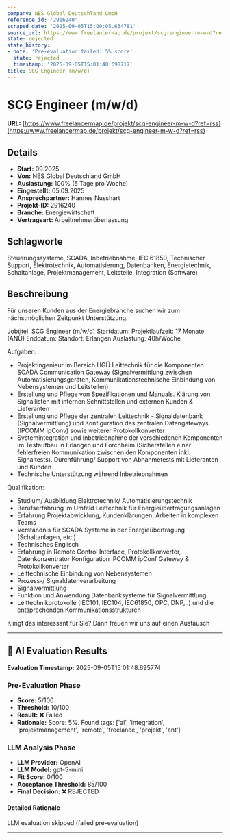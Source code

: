 ```yaml
---
company: NES Global Deutschland GmbH
reference_id: '2916240'
scraped_date: '2025-09-05T15:00:05.634781'
source_url: https://www.freelancermap.de/projekt/scg-engineer-m-w-d?ref=rss
state: rejected
state_history:
- note: 'Pre-evaluation failed: 5% score'
  state: rejected
  timestamp: '2025-09-05T15:01:48.698717'
title: SCG Engineer (m/w/d)
---
```



# SCG Engineer (m/w/d)
**URL:** [https://www.freelancermap.de/projekt/scg-engineer-m-w-d?ref=rss](https://www.freelancermap.de/projekt/scg-engineer-m-w-d?ref=rss)
## Details
- **Start:** 09.2025
- **Von:** NES Global Deutschland GmbH
- **Auslastung:** 100% (5 Tage pro Woche)
- **Eingestellt:** 05.09.2025
- **Ansprechpartner:** Hannes Nusshart
- **Projekt-ID:** 2916240
- **Branche:** Energiewirtschaft
- **Vertragsart:** Arbeitnehmerüberlassung

## Schlagworte
Steuerungssysteme, SCADA, Inbetriebnahme, IEC 61850, Technischer Support, Elektrotechnik, Automatisierung, Datenbanken, Energietechnik, Schaltanlage, Projektmanagement, Leitstelle, Integration (Software)

## Beschreibung
Für unseren Kunden aus der Energiebranche suchen wir zum nächstmöglichen Zeitpunkt Unterstützung.

Jobtitel: SCG Engineer (m/w/d)
Startdatum:
Projektlaufzeit: 17 Monate (ANÜ)
Enddatum:
Standort: Erlangen
Auslastung: 40h/Woche

Aufgaben:

- Projektingenieur im Bereich HGÜ Leittechnik für die Komponenten SCADA Communication Gateway (Signalvermittlung zwischen Automatisierungsgeräten, Kommunikationstechnische Einbindung von Nebensystemen und Leitstellen)
- Erstellung und Pflege von Spezifikationen und Manuals. Klärung von Signallisten mit internen Schnittstellen und externen Kunden & Lieferanten
- Erstellung und Pflege der zentralen Leittechnik - Signaldatenbank (Signalvermittlung) und Konfiguration des zentralen Datengateways (IPCOMM ipConv) sowie weiterer Protokollkonverter
- Systemintegration und Inbetriebnahme der verschiedenen Komponenten im Testaufbau in Erlangen und Forchheim (Sicherstellen einer fehlerfreien Kommunikation zwischen den Komponenten inkl. Signaltests). Durchführung/ Support von Abnahmetests mit Lieferanten und Kunden
- Technische Unterstützung während Inbetriebnahmen

Qualifikation:

- Studium/ Ausbildung Elektrotechnik/ Automatisierungstechnik
- Berufserfahrung im Umfeld Leittechnik für Energieübertragungsanlagen
- Erfahrung Projektabwicklung, Kundenklärungen, Arbeiten in komplexen Teams
- Verständnis für SCADA Systeme in der Energieübertragung (Schaltanlagen, etc.)
- Technisches Englisch
- Erfahrung in Remote Control Interface, Protokollkonverter, Datenkonzentrator
Konfiguration IPCOMM ipConf Gateway & Protokollkonverter
- Leittechnische Einbindung von Nebensystemen
- Prozess-/ Signaldatenverarbeitung
- Signalvermittlung
- Funktion und Anwendung Datenbanksysteme für Signalvermittlung
- Leittechnikprotokolle (IEC101, IEC104, IEC61850, OPC, DNP,..) und die entsprechenden Kommunikationsstrukturen

Klingt das interessant für Sie? Dann freuen wir uns auf einen Austausch

---

## 🤖 AI Evaluation Results

**Evaluation Timestamp:** 2025-09-05T15:01:48.695774

### Pre-Evaluation Phase
- **Score:** 5/100
- **Threshold:** 10/100
- **Result:** ❌ Failed
- **Rationale:** Score: 5%. Found tags: ['ai', 'integration', 'projektmanagement', 'remote', 'freelance', 'projekt', 'ant']

### LLM Analysis Phase
- **LLM Provider:** OpenAI
- **LLM Model:** gpt-5-mini
- **Fit Score:** 0/100
- **Acceptance Threshold:** 85/100
- **Final Decision:** ❌ REJECTED

#### Detailed Rationale
LLM evaluation skipped (failed pre-evaluation)

---
